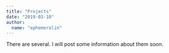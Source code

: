 ```yaml
---
title: "Projects"
date: "2019-03-10"
author:
  name: "ephemeralin"
---
```


There are several. I will post some information about them soon.
